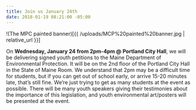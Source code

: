 ```yaml
---
title: Join us January 24th
date: 2018-01-19 08:21:00 -05:00
---
```


!(The MPC painted banner)[{{ /uploads/MCP%20painted%20banner.jpg | relative_url }}]

On **Wednesday, January 24 from 2pm-4pm @ Portland City Hall**, we will be delivering signed youth petitions to the Maine Department of Environmental
Protection. It will be on the 2nd floor of the Portland City Hall in the State of Maine Room. We understand that 2pm may be a difficult time for students, but if you can get out of school early, or arrive 15-20 minutes late, that’s still fine. We’re just trying to get as many students at the event as possible. There will be many youth speakers giving their testimonies about the importance of this legislation, and youth environmental art/posters will be presented at the event.

